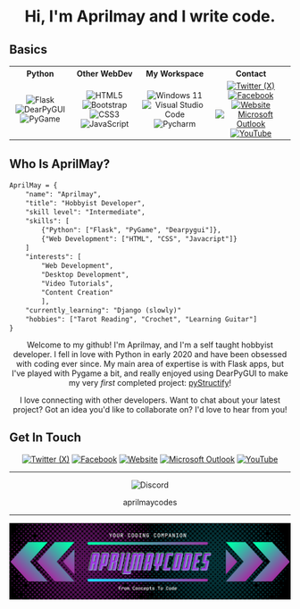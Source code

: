 <h1 align="center"> Hi, I'm Aprilmay and I write code.</h1>

## Basics

<table style="text-align: center; margin: auto;">
  <tr>
    <th>Python</th>
    <th>Other WebDev</th>
    <th>My Workspace</th>
    <th>Contact</th>
  </tr>
  <tr>
    <td>
      <img src="https://img.shields.io/badge/Flask-000000?style=plastic&logo=flask&logoColor=white" alt="Flask">
      <img src="https://img.shields.io/badge/DearPyGUI-white?style=plastic" alt="DearPyGUI" />
      <img src="https://img.shields.io/badge/PyGame-black?style=plastic" alt="PyGame" />
    </td>
    <td>
      <img src="https://img.shields.io/badge/HTML5-E34F26?style=plastic&logo=html5&logoColor=white" alt="HTML5">
      <img src="https://img.shields.io/badge/Bootstrap-563D7C?style=plastic&logo=bootstrap&logoColor=white" alt="Bootstrap">
      <img src="https://img.shields.io/badge/CSS3-1572B6?style=plastic&logo=css3&logoColor=white" alt="CSS3">
      <img src="https://img.shields.io/badge/JavaScript-323330?style=plastic&logo=javascript&logoColor=F7DF1E" alt="JavaScript">
    </td>
    <td>
      <img src="https://img.shields.io/badge/Windows_11-0078d4?style=plastic&logo=windows-11&logoColor=white" alt="Windows 11">
      <img src="https://img.shields.io/badge/Visual_Studio_Code-0078D4?style=plastic&logo=visual%20studio%20code&logoColor=white" alt="Visual Studio Code">
      <img src="https://img.shields.io/badge/PyCharm-000000.svg?&style=plastic&logo=PyCharm&logoColor=white" alt="Pycharm">
    </td>
    <td>
      <a href="https://x.com/AprilMayCodes"><img src="https://img.shields.io/badge/Twitter (X)-000000?style=plastic&logo=x&logoColor=white" alt="Twitter (X)"></a>
      <a href="https://www.facebook.com/profile.php?id=61560921234894"><img src="https://img.shields.io/badge/Facebook-1877F2?style=plastic&logo=facebook&logoColor=white" alt="Facebook"></a>
      <a href="https://aprilmaycodes.com/"><img src="https://img.shields.io/badge/website-000000?style=plastic&logo=About.me&logoColor=white" alt="Website"></a>
      <a href="mailto:contact@aprilmaycodes.com"><img src="https://img.shields.io/badge/Microsoft_Outlook-0078D4?style=plastic&logo=microsoft-outlook&logoColor=white" alt="Microsoft Outlook"></a>
      <a href="https://www.youtube.com/@aprilmaycodes"><img src="https://img.shields.io/badge/YouTube-%23FF0000.svg?style=for-plastic&logo=YouTube&logoColor=white" alt="YouTube"></a>
    </td>
  </tr>
</table>

## Who Is AprilMay?

```
AprilMay = {
    "name": "Aprilmay",
    "title": "Hobbyist Developer",
    "skill level": "Intermediate",
    "skills": [
        {"Python": ["Flask", "PyGame", "Dearpygui"]},
        {"Web Development": ["HTML", "CSS", "Javacript"]}
    ]
    "interests": [
        "Web Development",
        "Desktop Development",
        "Video Tutorials",
        "Content Creation"
        ],
    "currently_learning": "Django (slowly)"
    "hobbies": ["Tarot Reading", "Crochet", "Learning Guitar"]
}
```
<p align="center">Welcome to my github! I'm Aprilmay, and I'm a self taught hobbyist developer. I fell in love with Python in early 2020 and have been obsessed with coding ever since. My main area of expertise is with Flask apps, but I've played with Pygame a bit, and really enjoyed using DearPyGUI to make my very <em>first</em> completed project: <a href="https://aprilmaycodes.github.io/pyStructify-docs/">pyStructify</a>!</p>

<p align="center">I love connecting with other developers. Want to chat about your latest project? Got an idea you'd like to collaborate on? I'd love to hear from you!</p>

## Get In Touch
<p align="center">
  <a href="https://x.com/AprilMayCodes"><img src="https://img.shields.io/badge/Twitter (X)-000000?style=plastic&logo=x&logoColor=white" alt="Twitter (X)"></a>
  <a href="https://www.facebook.com/profile.php?id=61560921234894"><img src="https://img.shields.io/badge/Facebook-1877F2?style=plastic&logo=facebook&logoColor=white" alt="Facebook"></a>
  <a href="https://aprilmaycodes.com/"><img src="https://img.shields.io/badge/website-000000?style=plastic&logo=About.me&logoColor=white" alt="Website"></a>
  <a href="mailto:contact@aprilmaycodes.com"><img src="https://img.shields.io/badge/Microsoft_Outlook-0078D4?style=plastic&logo=microsoft-outlook&logoColor=white" alt="Microsoft Outlook"></a>
  <a href="https://www.youtube.com/@aprilmaycodes"><img src="https://img.shields.io/badge/YouTube-%23FF0000.svg?style=for-plastic&logo=YouTube&logoColor=white" alt="YouTube"></a>
</p>
<hr>
<p align="center">
<img src="https://img.shields.io/badge/Discord-5865F2?style=plastic&logo=discord&logoColor=white" alt="Discord">
<p align="center">aprilmaycodes</p>
<hr>
<img src="AprilMayCodes_crop.png">

